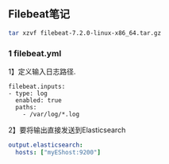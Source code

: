 ## Filebeat笔记



```sh
tar xzvf filebeat-7.2.0-linux-x86_64.tar.gz
```



### 1 filebeat.yml



1】定义输入日志路径.

```
filebeat.inputs:
- type: log
  enabled: true
  paths:
    - /var/log/*.log
```



2】要将输出直接发送到Elasticsearch

```yaml
output.elasticsearch:
  hosts: ["myEShost:9200"]
```